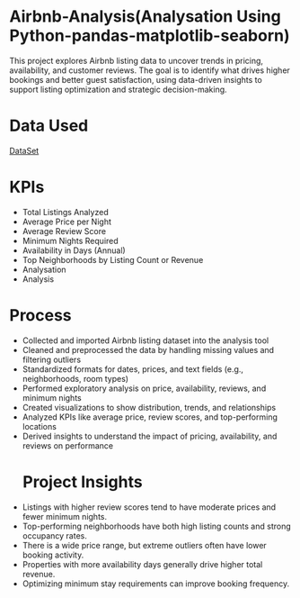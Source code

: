 # Airbnb-Analysis(Analysation Using Python-pandas-matplotlib-seaborn)
This project explores Airbnb listing data to uncover trends in pricing, availability, and customer reviews. The goal is to identify what drives higher bookings and better guest satisfaction, using data-driven insights to support listing optimization and strategic decision-making.
# Data Used
<a href="https://drive.google.com/file/d/17d0yXKVkYBbHgQ2ocFUp6tphhFb8pYpn/view?usp=sharing">DataSet<a/>
# KPIs
- Total Listings Analyzed
- Average Price per Night
- Average Review Score
- Minimum Nights Required
- Availability in Days (Annual)
- Top Neighborhoods by Listing Count or Revenue
- Analysation
- <a ref="https://github.com/Pushkar2520/Airbnb-Analysis/blob/main/airbnb_analysis.html">Analysis<a>
# Process
- Collected and imported Airbnb listing dataset into the analysis tool
- Cleaned and preprocessed the data by handling missing values and filtering outliers
- Standardized formats for dates, prices, and text fields (e.g., neighborhoods, room types)
- Performed exploratory analysis on price, availability, reviews, and minimum nights
- Created visualizations to show distribution, trends, and relationships
- Analyzed KPIs like average price, review scores, and top-performing locations
- Derived insights to understand the impact of pricing, availability, and reviews on performance
  # Project Insights
- Listings with higher review scores tend to have moderate prices and fewer minimum nights.
- Top-performing neighborhoods have both high listing counts and strong occupancy rates.
- There is a wide price range, but extreme outliers often have lower booking activity.
- Properties with more availability days generally drive higher total revenue.
- Optimizing minimum stay requirements can improve booking frequency.
